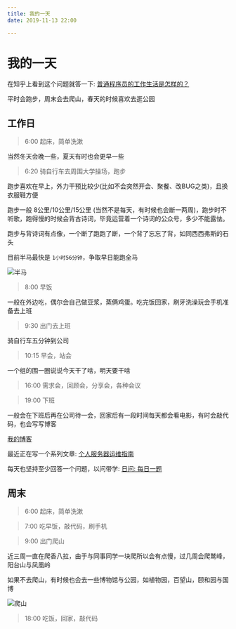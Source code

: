 ```yaml
---
title: 我的一天
date: 2019-11-13 22:00

---
```


# 我的一天

在知乎上看到这个问题就答一下: [普通程序员的工作生活是怎样的？](https://www.zhihu.com/question/338300897)

平时会跑步，周末会去爬山，春天的时候喜欢去逛公园

## 工作日

> 6:00 起床，简单洗漱

当然冬天会晚一些，夏天有时也会更早一些

> 6:20 骑自行车去周围大学操场，跑步

跑步喜欢在早上，外力干预比较少(比如不会突然开会、聚餐、改BUG之类)，且换衣服鞋方便

跑步一般 8公里/10公里/15公里 (当然不是每天，有时候也会断一两周)，跑步时不听歌，跑得慢的时候会背古诗词，毕竟运营着一个诗词的公众号，多少不能露怯。

跑步与背诗词有点像，一个断了跑跑了断，一个背了忘忘了背，如同西西弗斯的石头

目前半马最快是 `1小时56分钟`，争取早日能跑全马

![半马](https://raw.githubusercontent.com/shfshanyue/blog/master/assets/run-21.jpeg)

> 8:00 早饭

一般在外边吃，偶尔会自己做豆浆，蒸俩鸡蛋。吃完饭回家，刷牙洗澡玩会手机准备去上班

> 9:30 出门去上班

骑自行车五分钟到公司

> 10:15 早会，站会

一个组的围一圈说说今天干了啥，明天要干啥

> 16:00 需求会，回顾会，分享会，各种会议

> 19:00 下班

一般会在下班后再在公司待一会，回家后有一段时间每天都会看电影，有时会敲代码，也会写写博客

[我的博客](https://shanyue.tech)

最近正在写一个系列文章: [个人服务器运维指南](https://github.com/shfshanyue/op-note)

每天也坚持至少回答一个问题，以问带学: [日问: 每日一题](https://github.com/shfshanyue/Daily-Question)

## 周末

> 6:00 起床，简单洗漱

> 7:00 吃早饭，敲代码，刷手机

> 9:00 出门爬山

近三周一直在爬香八拉，由于与同事同学一块爬所以会有点慢，过几周会爬鹫峰，阳台山与凤凰岭

如果不去爬山，有时候也会去一些博物馆与公园，如植物园，百望山，颐和园与国博

![爬山](https://raw.githubusercontent.com/shfshanyue/blog/master/assets/walk.jpeg)

> 18:00 吃饭，回家，敲代码
